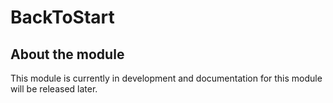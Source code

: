 # BackToStart

## About the module
This module is currently in development and documentation for this module will be released later.